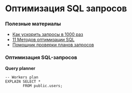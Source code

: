 # Оптимизация SQL запросов
### Полезные материалы

- [Как ускорить запросы в 1000 раз](https://www.youtube.com/watch?v=jqSUnt0EVV8)
- [11 Методов оптимизации SQL](https://dzen.ru/a/YtZh8w4yXCQoTBp3)
- [Помощник проверки планов запросов](https://planchecker.arenadata.io/plan/)
### Оптимизация SQL-запросов

**Query planner**
```
-- Workers plan
EXPLAIN SELECT *
        FROM public.users;
```